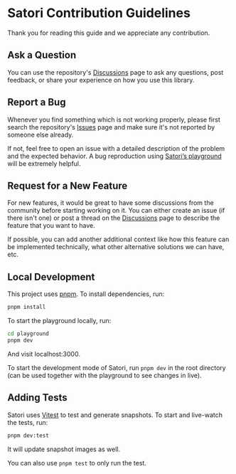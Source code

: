 # Satori Contribution Guidelines

Thank you for reading this guide and we appreciate any contribution.

## Ask a Question

You can use the repository's [Discussions](https://github.com/vercel/satori/discussions) page to ask any questions, post feedback, or share your experience on how you use this library.

## Report a Bug

Whenever you find something which is not working properly, please first search the repository's [Issues](https://github.com/vercel/satori/issues) page and make sure it's not reported by someone else already.

If not, feel free to open an issue with a detailed description of the problem and the expected behavior. A bug reproduction using [Satori’s playground](https://og-playground.vercel.app) will be extremely helpful.

## Request for a New Feature

For new features, it would be great to have some discussions from the community before starting working on it. You can either create an issue (if there isn't one) or post a thread on the [Discussions](https://github.com/vercel/satori/discussions) page to describe the feature that you want to have.

If possible, you can add another additional context like how this feature can be implemented technically, what other alternative solutions we can have, etc.

## Local Development

This project uses [pnpm](https://pnpm.io). To install dependencies, run:

```bash
pnpm install
```

To start the playground locally, run:

```bash
cd playground
pnpm dev
```

And visit localhost:3000.

To start the development mode of Satori, run `pnpm dev` in the root directory (can be used together with the playground to see changes in live).

## Adding Tests

Satori uses [Vitest](https://vitest.dev) to test and generate snapshots. To start and live-watch the tests, run:

```bash
pnpm dev:test
```

It will update snapshot images as well.

You can also use `pnpm test` to only run the test.
